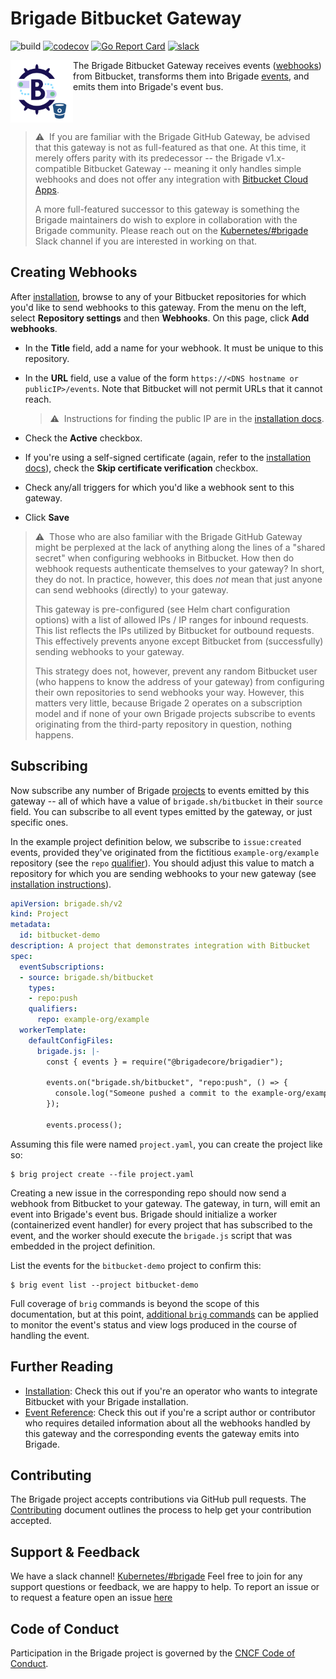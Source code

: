 # Brigade Bitbucket Gateway

![build](https://badgr.brigade2.io/v1/github/checks/brigadecore/brigade-bitbucket-gateway/badge.svg?branch=v2&appID=99005)
[![codecov](https://codecov.io/gh/brigadecore/brigade-bitbucket-gateway/branch/v2/graph/badge.svg?token=RJyZsepTmV)](https://codecov.io/gh/brigadecore/brigade-bitbucket-gateway)
[![Go Report Card](https://goreportcard.com/badge/github.com/brigadecore/brigade-bitbucket-gateway)](https://goreportcard.com/report/github.com/brigadecore/brigade-bitbucket-gateway)
[![slack](https://img.shields.io/badge/slack-brigade-brightgreen.svg?logo=slack)](https://kubernetes.slack.com/messages/C87MF1RFD)

<img width="100" align="left" src="logo.png">

The Brigade Bitbucket Gateway receives events 
([webhooks](https://confluence.atlassian.com/bitbucket/manage-webhooks-735643732.html))
from Bitbucket, transforms them into Brigade
[events](https://docs.brigade.sh/topics/project-developers/events/), and emits
them into Brigade's event bus.

<br clear="left"/>

> ⚠️&nbsp;&nbsp;If you are familiar with the Brigade GitHub Gateway, be advised
> that this gateway is not as full-featured as that one. At this time, it merely
> offers parity with its predecessor -- the Brigade v1.x-compatible Bitbucket
> Gateway -- meaning it only handles simple webhooks and does not offer
> any integration with
> [Bitbucket Cloud Apps](https://support.atlassian.com/bitbucket-cloud/docs/bitbucket-cloud-apps-overview/).
>
> A more full-featured successor to this gateway is something the Brigade
> maintainers do wish to explore in collaboration with the Brigade community.
> Please reach out on the
> [Kubernetes/#brigade](https://kubernetes.slack.com/messages/C87MF1RFD) Slack
> channel if you are interested in working on that.

## Creating Webhooks

After [installation](docs/INSTALLATION.md), browse to any of your Bitbucket
repositories for which you'd like to send webhooks to this gateway. From the
menu on the left, select __Repository settings__ and then __Webhooks__. On this
page, click __Add webhooks__.

* In the __Title__ field, add a name for your webhook. It must be unique to this
repository.

* In the __URL__ field, use a value of the form
  `https://<DNS hostname or publicIP>/events`. Note that Bitbucket will not
  permit URLs that it cannot reach.

  > ⚠️&nbsp;&nbsp;Instructions for finding the public IP are in the
  > [installation docs](docs/INSTALLATION.md).

* Check the __Active__ checkbox.

* If you're using a self-signed certificate (again, refer to the
  [installation docs](docs/INSTALLATION.md)), check the __Skip certificate
  verification__ checkbox.

* Check any/all triggers for which you'd like a webhook sent to this gateway.

* Click __Save__

> ⚠️&nbsp;&nbsp;Those who are also familiar with the Brigade GitHub Gateway
> might be perplexed at the lack of anything along the lines of a "shared
> secret" when configuring webhooks in Bitbucket. How then do webhook requests
> authenticate themselves to your gateway? In short, they do not. In practice,
> however, this does _not_ mean that just anyone can send webhooks (directly) to
> your gateway. 
>
> This gateway is pre-configured (see Helm chart configuration options) with a
> list of allowed IPs / IP ranges for inbound requests. This list reflects the
> IPs utilized by Bitbucket for outbound requests. This effectively prevents
> anyone except Bitbucket from (successfully) sending webhooks to your gateway.
>
> This strategy does not, however, prevent any random Bitbucket user (who
> happens to know the address of your gateway) from configuring their own
> repositories to send webhooks your way. However, this matters very little,
> because Brigade 2 operates on a subscription model and if none of your own
> Brigade projects subscribe to events originating from the third-party
> repository in question, nothing happens.

## Subscribing

Now subscribe any number of Brigade
[projects](https://docs.brigade.sh/topics/project-developers/projects/)
to events emitted by this gateway -- all of which have a value of
`brigade.sh/bitbucket` in their `source` field. You can subscribe to all event
types emitted by the gateway, or just specific ones.

In the example project definition below, we subscribe to
`issue:created` events, provided they've originated from the fictitious
`example-org/example` repository (see the `repo` 
[qualifier](https://docs.brigade.sh/topics/project-developers/events/#qualifiers)).
You should adjust this value to match a repository for which you are sending
webhooks to your new gateway (see
[installation instructions](docs/INSTALLATION.md)).

```yaml
apiVersion: brigade.sh/v2
kind: Project
metadata:
  id: bitbucket-demo
description: A project that demonstrates integration with Bitbucket
spec:
  eventSubscriptions:
  - source: brigade.sh/bitbucket
    types:
    - repo:push
    qualifiers:
      repo: example-org/example
  workerTemplate:
    defaultConfigFiles:
      brigade.js: |-
        const { events } = require("@brigadecore/brigadier");

        events.on("brigade.sh/bitbucket", "repo:push", () => {
          console.log("Someone pushed a commit to the example-org/example repository!");
        });

        events.process();
```

Assuming this file were named `project.yaml`, you can create the project like
so:

```console
$ brig project create --file project.yaml
```

Creating a new issue in the corresponding repo should now send a webhook from
Bitbucket to your gateway. The gateway, in turn, will emit an event into
Brigade's event bus. Brigade should initialize a worker (containerized event
handler) for every project that has subscribed to the event, and the worker
should execute the `brigade.js` script that was embedded in the project
definition.

List the events for the `bitbucket-demo` project to confirm this:

```console
$ brig event list --project bitbucket-demo
```

Full coverage of `brig` commands is beyond the scope of this documentation, but
at this point,
[additional `brig` commands](https://docs.brigade.sh/topics/project-developers/brig/)
can be applied to monitor the event's status and view logs produced in the
course of handling the event.

## Further Reading

* [Installation](docs/INSTALLATION.md): Check this out if you're an operator who
  wants to integrate Bitbucket with your Brigade installation.
* [Event Reference](docs/EVENT_REFERENCE.md): Check this out if you're a script
  author or contributor who requires detailed information about all the webhooks
  handled by this gateway and the corresponding events the gateway emits into
  Brigade.

## Contributing

The Brigade project accepts contributions via GitHub pull requests. The
[Contributing](CONTRIBUTING.md) document outlines the process to help get your
contribution accepted.

## Support & Feedback

We have a slack channel!
[Kubernetes/#brigade](https://kubernetes.slack.com/messages/C87MF1RFD) Feel free
to join for any support questions or feedback, we are happy to help. To report
an issue or to request a feature open an issue
[here](https://github.com/brigadecore/brigade-bitbucket-gateway/issues)

## Code of Conduct

Participation in the Brigade project is governed by the
[CNCF Code of Conduct](https://github.com/cncf/foundation/blob/master/code-of-conduct.md).
